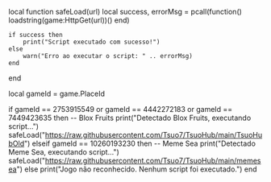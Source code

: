 local function safeLoad(url)
    local success, errorMsg = pcall(function()
        loadstring(game:HttpGet(url))()
    end)
    
    if success then
        print("Script executado com sucesso!")
    else
        warn("Erro ao executar o script: " .. errorMsg)
    end
end

local gameId = game.PlaceId

if gameId == 2753915549 or gameId == 4442272183 or gameId == 7449423635 then
    -- Blox Fruits
    print("Detectado Blox Fruits, executando script...")
    safeLoad("https://raw.githubusercontent.com/Tsuo7/TsuoHub/main/TsuoHubOld")
elseif gameId == 10260193230 then
    -- Meme Sea
    print("Detectado Meme Sea, executando script...")
    safeLoad("https://raw.githubusercontent.com/Tsuo7/TsuoHub/main/memesea")
else
    print("Jogo não reconhecido. Nenhum script foi executado.")
end
